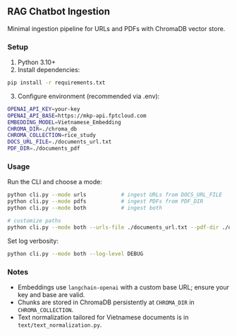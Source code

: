 ## RAG Chatbot Ingestion

Minimal ingestion pipeline for URLs and PDFs with ChromaDB vector store.

### Setup

1) Python 3.10+
2) Install dependencies:
```bash
pip install -r requirements.txt
```

3) Configure environment (recommended via .env):
```bash
OPENAI_API_KEY=your-key
OPENAI_API_BASE=https://mkp-api.fptcloud.com
EMBEDDING_MODEL=Vietnamese_Embedding
CHROMA_DIR=./chroma_db
CHROMA_COLLECTION=rice_study
DOCS_URL_FILE=./documents_url.txt
PDF_DIR=./documents_pdf
```

### Usage

Run the CLI and choose a mode:
```bash
python cli.py --mode urls           # ingest URLs from DOCS_URL_FILE
python cli.py --mode pdfs           # ingest PDFs from PDF_DIR
python cli.py --mode both           # ingest both

# customize paths
python cli.py --mode both --urls-file ./documents_url.txt --pdf-dir ./documents_pdf
```

Set log verbosity:
```bash
python cli.py --mode both --log-level DEBUG
```

### Notes

- Embeddings use `langchain-openai` with a custom base URL; ensure your key and base are valid.
- Chunks are stored in ChromaDB persistently at `CHROMA_DIR` in `CHROMA_COLLECTION`.
- Text normalization tailored for Vietnamese documents is in `text/text_normalization.py`.


